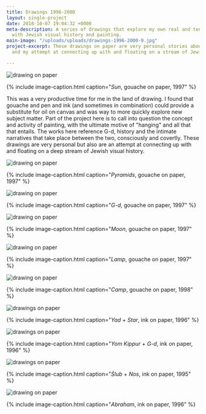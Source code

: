 ```yaml
---
title: Drawings 1996-2000
layout: single-project
date: 2018-10-07 19:04:32 +0000
meta-description: A series of drawings that explore my own real and tentative connections
  with Jewish visual history and painting.
main-image: "/uploads/uploads/drawings-1996-2000-9.jpg"
project-excerpt: These drawings on paper are very personal stories about painting
  and my attempt at connecting up with and floating on a stream of Jewish visual culture.

---
```

![drawing on paper](/uploads/uploads/drawings-1996-2000-9.jpg)

{% include image-caption.html caption="<i>Sun</i>, gouache on paper, 1997" %}

This was a very productive time for me in the land of drawing. I found that gouache and pen and ink (and sometimes in combination) could provide a substitute for oil on canvas and was way to more quickly explore new subject matter. Part of the project here is to call into question the concept and activity of painting, with the ultimate motive of "hanging" and all that that entails. The works here reference G-d, history and the intimate narratives that take place between the two, consciously and covertly. These drawings are very personal but also are an attempt at connecting up with and floating on a deep stream of Jewish visual history.

<section class="project-column-one" markdown="1">

![drawing on paper](/uploads/uploads/drawings-1996-2000-8.jpg)

{% include image-caption.html caption="<i>Pyramids</i>, gouache on paper, 1997" %}

</section>

<section class="project-column-two" markdown="1">

![drawing on paper](/uploads/uploads/drawings-1996-2000-6.jpg)

{% include image-caption.html caption="<i>G-d</i>, gouache on paper, 1997" %}

</section>

<section class="project" markdown="1">

![drawing on paper](/uploads/uploads/drawings-1996-2000-7.jpg)

{% include image-caption.html caption="<i>Moon</i>, gouache on paper, 1997" %}

</section>

<section class="project-column-one" markdown="1">

![drawing on paper](/uploads/uploads/drawings-1996-2000-6.jpg)

{% include image-caption.html caption="<i>Lamp</i>, gouache on paper, 1997" %}

</section>

<section class="project-column-two" markdown="1">

![drawing on paper](/uploads/uploads/drawings-1996-2000-4.jpg)

{% include image-caption.html caption="<i>Camp</i>, gouache on paper, 1998" %}

</section>

<section class="project-column-one" markdown="1">

![drawings on paper](/uploads/uploads/drawings-1996-2000-3.jpg)

{% include image-caption.html caption="<i>Yad</i> + <i>Star</i>, ink on  paper, 1996" %}

</section>

<section class="project-column-two" markdown="1">

![drawings on paper](/uploads/uploads/drawings-1996-2000-2.jpg)

{% include image-caption.html caption="<i>Yom Kippur</i> + <i>G-d</i>, ink on paper, 1996" %}

</section>

<section class="project-column-one" markdown="1">

![drawings on paper](/uploads/uploads/drawings-1996-2000-1.jpg)

{% include image-caption.html caption="<i>Ślub</i> + <i>Nos</i>, ink on paper, 1995" %}

</section>

<section class="project-column-two" markdown="1">

![drawing on paper](/uploads/uploads/drawings-1996-2000-10.jpg)

{% include image-caption.html caption="<i>Abraham</i>, ink on  paper, 1996" %}

</section>